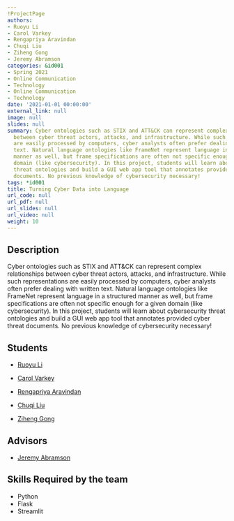 ```yaml
---
!ProjectPage
authors:
- Ruoyu Li
- Carol Varkey
- Rengapriya Aravindan
- Chuqi Liu
- Ziheng Gong
- Jeremy Abramson
categories: &id001
- Spring 2021
- Online Communication
- Technology
- Online Communication
- Technology
date: '2021-01-01 00:00:00'
external_link: null
image: null
slides: null
summary: Cyber ontologies such as STIX and ATT&CK can represent complex relationships
  between cyber threat actors, attacks, and infrastructure. While such representations
  are easily processed by computers, cyber analysts often prefer dealing with written
  text. Natural language ontologies like FrameNet represent language in a structured
  manner as well, but frame specifications are often not specific enough for a given
  domain (like cybersecurity). In this project, students will learn about cybersecurity
  threat ontologies and build a GUI web app tool that annotates provided cyber threat
  documents. No previous knowledge of cybersecurity necessary!
tags: *id001
title: Turning Cyber Data into Language
url_code: null
url_pdf: null
url_slides: null
url_video: null
weight: 10
---
```

## Description

Cyber ontologies such as STIX and ATT&amp;CK can represent complex relationships between cyber threat actors, attacks, and infrastructure. While such representations are easily processed by computers, cyber analysts often prefer dealing with written text. Natural language ontologies like FrameNet represent language in a structured manner as well, but frame specifications are often not specific enough for a given domain (like cybersecurity). In this project, students will learn about cybersecurity threat ontologies and build a GUI web app tool that annotates provided cyber threat documents. No previous knowledge of cybersecurity necessary!





## Students

* [Ruoyu Li](../../../author/ruoyu-li)

* [Carol Varkey](../../../author/carol-varkey)

* [Rengapriya Aravindan](../../../author/rengapriya-aravindan)

* [Chuqi Liu](../../../author/chuqi-liu)

* [Ziheng Gong](../../../author/ziheng-gong)

## Advisors

* [Jeremy Abramson](../../../author/jeremy-abramson)

## Skills Required by the team


* Python
* Flask
* Streamlit